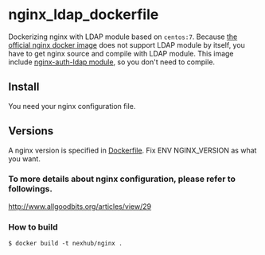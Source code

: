 # nginx_ldap_dockerfile
Dockerizing nginx with LDAP module based on `centos:7`.
Because [the official nginx docker image](https://github.com/nginxinc/docker-nginx) does not support LDAP module by itself, you have to get nginx source and compile with LDAP module. This image include [nginx-auth-ldap module](https://github.com/kvspb/nginx-auth-ldap), so you don't need to compile. 

## Install
You need your nginx configuration file.

## Versions
A nginx version is specified in [Dockerfile](https://github.com/shyr/nginx_ldap_dockerfile/blob/master/Dockerfile). Fix ENV NGINX_VERSION as what you want.


### To more details about nginx configuration, please refer to followings.<br>
http://www.allgoodbits.org/articles/view/29

### How to build
```
$ docker build -t nexhub/nginx .
```
